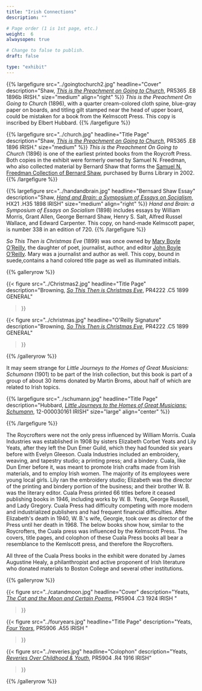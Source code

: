 ```yaml
---
title: "Irish Connections"
description: ""

# Page order (1 is 1st page, etc.)
weight:  6
alwaysopen: true

# Change to false to publish.
draft: false

type: "exhibit"
---
```


{{% largefigure src="../goingtochurch2.jpg"
                headline="Cover"
                description="Shaw, [*This is the Preachment on Going to Church*](https://bc-primo.hosted.exlibrisgroup.com/primo-explore/fulldisplay?docid=ALMA-BC21354381480001021&context=L&vid=bclib_new&search_scope=lib_BURNS&tab=bcl_only&lang=en_US), PR5365 .E8 1896b IRISH."
                size="medium" align="right" %}}
*This is the Preachment On Going to Church* (1896), with a quarter cream-colored cloth spine, blue-gray paper on boards, and titling gilt stamped near the head of upper board, could be mistaken for a book from the Kelmscott Press. This copy is inscribed by Elbert Hubbard.
{{% /largefigure %}}


{{% largefigure src="../church.jpg"
                headline="Title Page"
                description="Shaw, [*This is the Preachment on Going to Church*](https://bc-primo.hosted.exlibrisgroup.com/primo-explore/fulldisplay?docid=ALMA-BC21330577930001021&context=L&vid=bclib_new&search_scope=lib_BURNS&tab=bcl_only&lang=en_US), PR5365 .E8 1896 IRISH."
                size="medium" %}}
*This is the Preachment On Going to Church* (1896) is one of the earliest printed books from the Roycroft Press. Both copies in the exhibit were formerly owned by Samuel N. Freedman, who also collected material by Bernard Shaw that forms the [Samuel N. Freedman Collection of Bernard Shaw](https://bc-primo.hosted.exlibrisgroup.com/primo-explore/fulldisplay?docid=ALMA-BC21354365750001021&context=L&vid=bclib_new&search_scope=lib_BURNS&tab=bcl_only&lang=en_US), purchased by Burns Library in 2002.
{{% /largefigure %}}



{{% largefigure src="../handandbrain.jpg"
                headline="Bernsard Shaw Essay"
				description="Shaw, [*Hand and Brain: a Symposium of Essays on Socialism*](https://bc-primo.hosted.exlibrisgroup.com/primo-explore/fulldisplay?docid=ALMA-BC21354322250001021&context=L&vid=bclib_new&search_scope=lib_BURNS&tab=bcl_only&lang=en_US), HX21 .H35 1898 IRISH"
                size="medium"
                align="right" %}}
*Hand and Brain: a Symposium of Essays on Socialism* (1898) includes essays by William Morris, Grant Allen, George Bernard Shaw, Henry S. Salt, Alfred Russel Wallace, and Edward Carpenter. This copy, on hand-made Kelmscott paper, is number 338 in an edition of 720.
{{% /largefigure %}}



*So This Then is Christmas Eve* (1899) was once owned by [Mary Boyle O’Reilly](https://bc-primo.hosted.exlibrisgroup.com/primo-explore/fulldisplay?docid=ALMA-BC21380118680001021&context=L&vid=bclib_new&search_scope=lib_BURNS&tab=bcl_only&lang=en_US), the daughter of poet, journalist, author, and editor [John Boyle O’Reilly](https://bc-primo.hosted.exlibrisgroup.com/primo-explore/fulldisplay?docid=ALMA-BC21344683520001021&context=L&vid=bclib_new&search_scope=lib_BURNS&tab=bcl_only&lang=en_US). Mary was a journalist and author as well. This copy, bound in suede,contains a hand colored title page as well as illuminated initials.

{{% galleryrow %}}

{{< figure src="../Christmas2.jpg"
           headline="Title Page"
           description="Browning, [*So This Then is Christmas Eve*](https://bc-primo.hosted.exlibrisgroup.com/primo-explore/fulldisplay?docid=ALMA-BC21321566000001021&context=L&vid=bclib_new&search_scope=lib_BURNS&tab=bcl_only&lang=en_US), PR4222 .C5 1899 GENERAL"
>}}

{{< figure src="../christmas.jpg"
           headline="O'Reilly Signature"
           description="Browning, [*So This Then is Christmas Eve*](https://bc-primo.hosted.exlibrisgroup.com/primo-explore/fulldisplay?docid=ALMA-BC21321566000001021&context=L&vid=bclib_new&search_scope=lib_BURNS&tab=bcl_only&lang=en_US), PR4222 .C5 1899 GENERAL"
>}}


{{% /galleryrow %}}

It may seem strange for *Little Journeys to the Homes of Great Musicians: Schumann* (1901) to be part of the Irish collection, but this book is part of a group of about 30 items donated by Martin Broms, about half of which are related to Irish topics.

{{% largefigure src="../schumann.jpg"
                headline="Title Page"
				description="Hubbard, [*Little Journeys to the Homes of Great Musicians: Schumann*](https://bc-primo.hosted.exlibrisgroup.com/primo-explore/fulldisplay?docid=ALMA-BC21334571820001021&context=L&vid=bclib_new&search_scope=bcl&tab=bcl_only&lang=en_US), 12-000030161 IRISH"
                size="large"
                align="center" %}}

{{% /largefigure %}}


The Roycrofters were not the only press influenced by William Morris. Cuala Industries was established in 1908 by sisters Elizabeth Corbet Yeats and Lily Yeats, after they left the Dun Emer Guild, which they had founded six years before with Evelyn Gleeson. Cuala Industries included an embroidery, weaving, and tapestry studio; a printing press; and a bindery. Cuala, like Dun Emer before it, was meant to promote Irish crafts made from Irish materials, and to employ Irish women. The majority of its employees were young local girls. Lily ran the embroidery studio; Elizabeth was the director of the printing and bindery portion of the business; and their brother W. B. was the literary editor. Cuala Press printed 66 titles before it ceased publishing books in 1946, including works by W. B. Yeats, George Russell, and Lady Gregory. Cuala Press had difficulty competing with more modern and industrialized publishers and had frequent financial difficulties. After Elizabeth's death in 1940, W. B.'s wife, Georgie, took over as director of the Press until her death in 1968. The below books show how, similar to the Roycrofters, the Cuala press was influenced by the Kelmscott Press. The covers, title pages, and colophon of these Cuala Press books all bear a resemblance to the Kemlscott press, and therefore the Roycrofters.  

All three of the Cuala Press books in the exhibit were donated by James Augustine Healy, a philanthropist and active proponent of Irish literature who donated materials to Boston College and several other institutions.




{{% galleryrow %}}

{{< figure src="../catandmoon.jpg"
           headline="Cover"
           description="Yeats, [*The Cat and the Moon and Certain Poems*](https://bc-primo.hosted.exlibrisgroup.com/primo-explore/fulldisplay?docid=ALMA-BC21337967870001021&context=L&vid=bclib_new&search_scope=lib_BURNS&tab=bcl_only&lang=en_US), PR5904 .C3 1924 IRISH  "
>}}

{{< figure src="../fouryears.jpg"
           headline="Title Page"
           description="Yeats, [*Four Years*](https://bc-primo.hosted.exlibrisgroup.com/primo-explore/fulldisplay?docid=ALMA-BC21385933910001021&context=L&vid=bclib_new&search_scope=lib_BURNS&tab=bcl_only&lang=en_US), PR5906 .A55 IRISH "
>}}


{{< figure src="../reveries.jpg"
           headline="Colophon"
           description="Yeats, [*Reveries Over Childhood & Youth*](https://bc-primo.hosted.exlibrisgroup.com/primo-explore/fulldisplay?docid=ALMA-BC21328295610001021&context=L&vid=bclib_new&search_scope=lib_BURNS&tab=bcl_only&lang=en_US), PR5904 .R4 1916 IRISH"
>}}

{{% /galleryrow %}}
